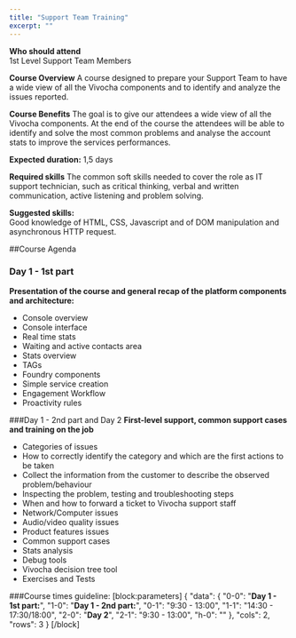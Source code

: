 ```yaml
---
title: "Support Team Training"
excerpt: ""
---
```

**Who should attend**	
1st Level Support Team Members

**Course Overview**
A course designed to prepare your Support Team to have a wide view of all the Vivocha components and to identify and analyze the issues reported.

**Course Benefits**
The goal is to give our attendees a wide view of all the Vivocha components. At the end of the course the attendees will be able to identify and solve the most common problems and analyse the account stats to improve the services performances.

**Expected duration:**	1,5 days

**Required skills**
The common soft skills needed to cover the role as IT support technician, such as critical thinking, verbal and written communication, active listening and problem solving.

**Suggested skills:**	
Good knowledge of HTML, CSS, Javascript and of DOM manipulation and asynchronous HTTP request.


##Course Agenda
### Day 1 - 1st part
**Presentation of the course and general recap of the platform components and architecture:**
* Console overview
* Console interface
* Real time stats
* Waiting and active contacts area
* Stats overview
* TAGs
* Foundry components
* Simple service creation
* Engagement Workflow
* Proactivity rules

###Day 1 - 2nd part  and Day 2
**First-level support, common support cases and training on the job**
* Categories of issues
* How to correctly identify the category and which are the first actions to be taken
* Collect the information from the customer to describe the observed problem/behaviour
* Inspecting the problem, testing and troubleshooting steps
* When and how to forward a ticket to Vivocha support staff
* Network/Computer issues 
* Audio/video quality issues
* Product features issues
* Common support cases
* Stats analysis
* Debug tools
* Vivocha decision tree tool
* Exercises and Tests
 
###Course times guideline:
[block:parameters]
{
  "data": {
    "0-0": "**Day 1 - 1st part:**",
    "1-0": "**Day 1 - 2nd part:**",
    "0-1": "9:30 - 13:00",
    "1-1": "14:30 - 17:30/18:00",
    "2-0": "**Day 2**",
    "2-1": "9:30 - 13:00",
    "h-0": ""
  },
  "cols": 2,
  "rows": 3
}
[/block]